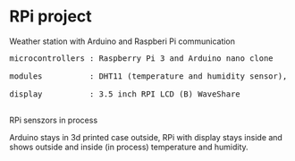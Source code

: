 # RPi project
Weather station with Arduino and Raspberi Pi communication <rb>

<pre>
microcontrollers : Raspberry Pi 3 and Arduino nano clone <br>
modules          : DHT11 (temperature and humidity sensor), HC-05 (bluetooth module) <br>
display          : 3.5 inch RPI LCD (B) WaveShare <br>
</pre>

RPi senszors in process <br>

Arduino stays in 3d printed case outside,
RPi with display stays inside
and shows outside and inside (in process) temperature and humidity.
